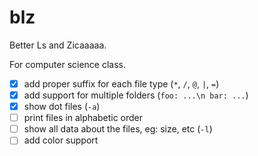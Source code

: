 # blz

Better Ls and Zicaaaaa.

For computer science class.

- [x] add proper suffix for each file type (`*`, `/`, `@`, `|`, `=`)
- [x] add support for multiple folders (`foo: ...\n bar: ...`)
- [x] show dot files (`-a`)
- [ ] print files in alphabetic order
- [ ] show all data about the files, eg: size, etc (`-l`)
- [ ] add color support
